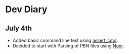 # Dev Diary

## July 4th

* Added basic command line test using [assert_cmd](https://docs.rs/assert_cmd/1.0.1/assert_cmd/).
* Decided to start with Parsing of PBN files using [Nom](https://github.com/Geal/nom).
